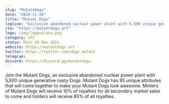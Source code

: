 ```yaml
---
slug: "MutatnDogs"
date: "2020-11-28"
title: "Mutant Dogs"
logline: "Exclusive abandoned nuclear power plant with 5,500 unique generative nasty Dogs"
cta: "https://mutantdogs.art"
logo: /img/logosolana.png
category: nft
status: Mint 28 Nov 2021
website: https://mutantdogs.art
twitter: https://twitter.com/dogs_mutant
telegram: 
discord: https://discord.gg/mutantdogs
---
```


Join the Mutant Dogs, an exclusive abandoned nuclear power plant with 5,500 unique generative nasty Dogs. Mutant Dogs has 95 unique attributes that will come together to make your Mutant Dogs look awesome. Minters of Mutant Dogs will receive 10% of royalties for all secondary market sales to come and holders will receive 85% of all royalties.
